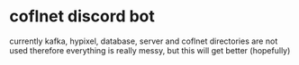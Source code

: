 # coflnet discord bot

currently kafka, hypixel, database, server and coflnet directories are not used
therefore everything is really messy, but this will get better (hopefully)

